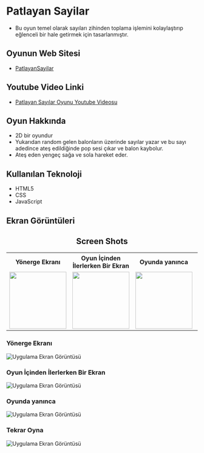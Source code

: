 
# Patlayan Sayilar


- Bu oyun temel olarak sayıları zihinden toplama işlemini kolaylaştırıp eğlenceli bir hale getirmek için tasarlanmıştır.  

## Oyunun Web Sitesi 
- [PatlayanSayilar](https://elifpazarda.github.io/PatlayanSayilar/)

## Youtube Video Linki 
- [Patlayan Sayılar Oyunu Youtube Videosu ](https://www.youtube.com/watch?v=KHBIlWConyc)



## Oyun Hakkında
- 2D bir oyundur
- Yukarıdan random gelen balonların üzerinde sayılar yazar ve bu sayı adedince ateş edildiğinde pop sesi çıkar ve balon kaybolur.
- Ateş eden yengeç sağa ve sola hareket eder.

## Kullanılan Teknoloji
- HTML5
- CSS
- JavaScript
  
## Ekran Görüntüleri

<div>
    <h2 align=center> Screen Shots </h2>
</div>

<div align="center">
  <table>
    <tr>
      <th>Yönerge Ekranı</th>
      <th>Oyun İçinden İlerlerken Bir Ekran</th>
      <th>Oyunda yanınca</th>
      <th>Tekrar Oyna</th>
    </tr>
    <tr>
      <td><img width=150 src="https://github.com/elifpazarda/PatlayanSayilar/blob/main/SS/infoScreen.png"></td>
      <td><img width=150 src="https://github.com/elifpazarda/PatlayanSayilar/blob/main/SS/fromGame.png"></td>
      <td><img width=150 src="https://github.com/elifpazarda/PatlayanSayilar/blob/main/SS/failScreen.png"></td>
      <td><img width=150 src="https://github.com/elifpazarda/PatlayanSayilar/blob/main/SS/playAgain.png"></td>
    </tr>
  </table>
</div>

### Yönerge Ekranı

![Uygulama Ekran Görüntüsü](https://github.com/elifpazarda/PatlayanSayilar/blob/main/SS/infoScreen.png)

### Oyun İçinden İlerlerken Bir Ekran


![Uygulama Ekran Görüntüsü](https://github.com/elifpazarda/PatlayanSayilar/blob/main/SS/fromGame.png)


### Oyunda yanınca


![Uygulama Ekran Görüntüsü](https://github.com/elifpazarda/PatlayanSayilar/blob/main/SS/failScreen.png)


### Tekrar Oyna


![Uygulama Ekran Görüntüsü](https://github.com/elifpazarda/PatlayanSayilar/blob/main/SS/playAgain.png)




  
